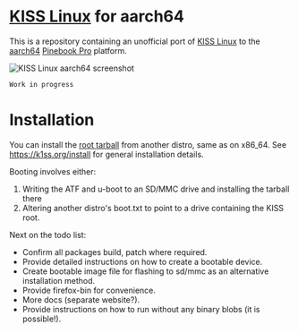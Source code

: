 # [KISS Linux](https://k1ss.org/) for aarch64

This is a repository containing an unofficial port of [KISS Linux](https://k1ss.org/) to the [aarch64](https://en.wikipedia.org/wiki/ARM_architecture#AArch64) [Pinebook Pro](https://www.pine64.org/pinebook-pro/) platform.

![KISS Linux aarch64 screenshot](https://raw.githubusercontent.com/jedavies-dev/kiss-aarch64/master/screenshot3.png "KISS Linux aarch64")

```Work in progress```


# Installation
You can install the [root tarball](https://github.com/jedavies-dev/kiss-aarch64/releases/download/0.1/kiss-chroot.tar.xz) from another distro, same as on x86_64.  See https://k1ss.org/install for general installation details.

Booting involves either:
1) Writing the ATF and u-boot to an SD/MMC drive and installing the tarball there
2) Altering another distro's boot.txt to point to a drive containing the KISS root.

Next on the todo list:
 - Confirm all packages build, patch where required.
 - Provide detailed instructions on how to create a bootable device.
 - Create bootable image file for flashing to sd/mmc as an alternative installation method.
 - Provide firefox-bin for convenience.
 - More docs (separate website?).
 - Provide instructions on how to run without any binary blobs (it is possible!).
 
